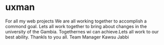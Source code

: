# uxman
For all my web projects
We are all working together to accomplish a commond goal. Lets all work together to bring about changes in the university of the Gambia. Togethernes wi can achieve.Lets all work to our best ability.
Thankls to you all.
Team Manager Kawsu Jabbi

